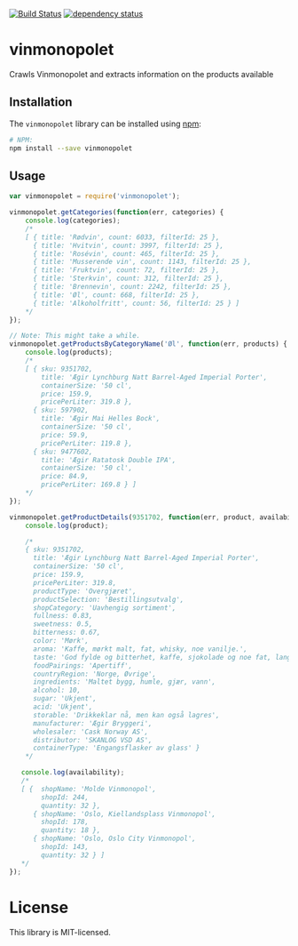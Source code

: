 [![Build Status][1]][2] [![dependency status][3]][4]

vinmonopolet
============

Crawls Vinmonopolet and extracts information on the products available

## Installation
The `vinmonopolet` library can be installed using [npm](https://npmjs.org/):

```bash
# NPM:
npm install --save vinmonopolet
```

## Usage

```javascript
var vinmonopolet = require('vinmonopolet');

vinmonopolet.getCategories(function(err, categories) {
    console.log(categories);
    /*
    [ { title: 'Rødvin', count: 6033, filterId: 25 },
      { title: 'Hvitvin', count: 3997, filterId: 25 },
      { title: 'Rosévin', count: 465, filterId: 25 },
      { title: 'Musserende vin', count: 1143, filterId: 25 },
      { title: 'Fruktvin', count: 72, filterId: 25 },
      { title: 'Sterkvin', count: 312, filterId: 25 },
      { title: 'Brennevin', count: 2242, filterId: 25 },
      { title: 'Øl', count: 668, filterId: 25 },
      { title: 'Alkoholfritt', count: 56, filterId: 25 } ]
    */
});

// Note: This might take a while.
vinmonopolet.getProductsByCategoryName('Øl', function(err, products) {
    console.log(products);
    /*
    [ { sku: 9351702,
        title: 'Ægir Lynchburg Natt Barrel-Aged Imperial Porter',
        containerSize: '50 cl',
        price: 159.9,
        pricePerLiter: 319.8 },
      { sku: 597902,
        title: 'Ægir Mai Helles Bock',
        containerSize: '50 cl',
        price: 59.9,
        pricePerLiter: 119.8 },
      { sku: 9477602,
        title: 'Ægir Ratatosk Double IPA',
        containerSize: '50 cl',
        price: 84.9,
        pricePerLiter: 169.8 } ]
    */
});

vinmonopolet.getProductDetails(9351702, function(err, product, availability) {
    console.log(product);

    /*
    { sku: 9351702,
      title: 'Ægir Lynchburg Natt Barrel-Aged Imperial Porter',
      containerSize: '50 cl',
      price: 159.9,
      pricePerLiter: 319.8,
      productType: 'Overgjæret',
      productSelection: 'Bestillingsutvalg',
      shopCategory: 'Uavhengig sortiment',
      fullness: 0.83,
      sweetness: 0.5,
      bitterness: 0.67,
      color: 'Mørk',
      aroma: 'Kaffe, mørkt malt, fat, whisky, noe vanilje.',
      taste: 'God fylde og bitterhet, kaffe, sjokolade og noe fat, lang avslutning.',
      foodPairings: 'Apertiff',
      countryRegion: 'Norge, Øvrige',
      ingredients: 'Maltet bygg, humle, gjær, vann',
      alcohol: 10,
      sugar: 'Ukjent',
      acid: 'Ukjent',
      storable: 'Drikkeklar nå, men kan også lagres',
      manufacturer: 'Ægir Bryggeri',
      wholesaler: 'Cask Norway AS',
      distributor: 'SKANLOG VSD AS',
      containerType: 'Engangsflasker av glass' }
    */

   console.log(availability);
   /*
   [ {  shopName: 'Molde Vinmonopol',
        shopId: 244,
        quantity: 32 },
      { shopName: 'Oslo, Kiellandsplass Vinmonopol',
        shopId: 178,
        quantity: 18 },
      { shopName: 'Oslo, Oslo City Vinmonopol',
        shopId: 143,
        quantity: 32 } ]
   */
});

```

License
=======

This library is MIT-licensed.

[1]: https://travis-ci.org/rexxars/vinmonopolet.png
[2]: https://travis-ci.org/rexxars/vinmonopolet
[3]: https://david-dm.org/rexxars/vinmonopolet.png
[4]: https://david-dm.org/rexxars/vinmonopolet
